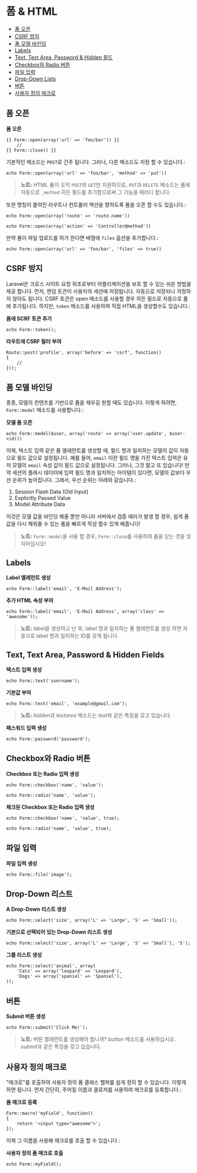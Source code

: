 # 폼 & HTML

- [폼 오픈](#opening-a-form)
- [CSRF 방지](#csrf-protection)
- [폼 모델 바인딩](#form-model-binding)
- [Labels](#labels)
- [Text, Text Area, Password & Hidden 필드](#text)
- [Checkbox와 Radio 버튼](#checkboxes-and-radio-buttons)
- [파일 입력](#file-input)
- [Drop-Down Lists](#drop-down-lists)
- [버튼](#buttons)
- [사용자 정의 매크로](#custom-macros)

<a name="opening-a-form"></a>
## 폼 오픈

**폼 오픈**

	{{ Form::open(array('url' => 'foo/bar')) }}
		//
	{{ Form::close() }}

기본적인 메소드는 `POST`로 간주 됩니다. 그러나, 다른 메소드도 지정 할 수 있습니다.:

	echo Form::open(array('url' => 'foo/bar', 'method' => 'put'))

> **노트:** HTML 폼이 오직 `POST`와 `GET`만 지원하므로, `PUT`과 `DELETE` 메소드는 폼에 자동으로 `_method` 히든 필드를 추가함으로써 그 기능을 패러디 합니다.

또한 명칭이 붙여진 라우트나 컨트롤러 액션을 향하도록 폼을 오픈 할 수도 있습니다.:

	echo Form::open(array('route' => 'route.name'))

	echo Form::open(array('action' => 'Controller@method'))

만약 폼이 파일 업로드를 허가 한다면 배열에 `files` 옵션을 추가합니다.:

	echo Form::open(array('url' => 'foo/bar', 'files' => true))

<a name="csrf-protection"></a>
## CSRF 방지

Laravel은 크로스 사이트 요청 위조로부터 어플리케이션을 보호 할 수 있는 쉬운 방법을 제공 합니다. 먼저, 랜덤 토큰이 사용자의 세션에 저장됩니다. 자동으로 저장되니 걱정하지 않아도 됩니다. CSRF 토큰은 open 메소드를 사용할 경우 히든 필드로 자동으로 폼에 추가됩니다. 하지만, `token` 메소드를 사용하여 직접 HTML을 생성할수도 있습니다.:

**폼에 SCRF 토큰 추가**

	echo Form::token();

**라우트에 CSRF 필터 부여**

	Route::post('profile', array('before' => 'csrf', function()
	{
		//
	}));

<a name="form-model-binding"></a>
## 폼 모델 바인딩

종종, 모델의 컨텐츠를 기반으로 폼을 채우길 원할 때도 있습니다. 이렇게 하려면, `Form::model` 메소드를 사용합니다.:

**모델 폼 오픈**

	echo Form::model($user, array('route' => array('user.update', $user->id)))

이제, 텍스트 입력 같은 폼 엘레먼트를 생성할 때, 필드 명과 일치하는 모델의 값이 자동으로 필드 값으로 설정됩니다. 예를 들어, `email` 이란 필드 명을 가진 텍스트 입력은 유저 모델의 `email` 속성 값이 필드 값으로 설정됩니다. 그러나, 그것 말고 또 있습니다! 만약 세션의 플래시 데이터에 입력 필드 명과 일치하는 아이템이 있다면, 모델의 값보다 우선 순위가 높아집니다. 그래서, 우선 순위는 아래와 같습니다.:

1. Session Flash Data (Old Input)
2. Explicitly Passed Value
3. Model Attribute Data

이것은 모델 값을 바인딩 해줄 뿐만 아니라 서버에서 검증 에러가 발생 할 경우, 쉽게 폼 값을 다시 채워줄 수 있는 폼을 빠르게 작성 할수 있게 해줍니다!

> **노트:** `Form::model`을 사용 할 경우, `Form::close`를 사용하여 폼을 닫는 것을 잊지마십시오!

<a name="labels"></a>
## Labels

**Label 엘레먼트 생성**

	echo Form::label('email', 'E-Mail Address');

**추가 HTML 속성 부여**

	echo Form::label('email', 'E-Mail Address', array('class' => 'awesome'));

> **노트:** label을 생성하고 난 후, label 명과 일치하는 폼 엘레먼트를 생성 하면 자동으로 label 명과 일치하는 ID를 갖게 됩니다.

<a name="text"></a>
## Text, Text Area, Password & Hidden Fields

**텍스트 입력 생성**

	echo Form::text('username');

**기본값 부여**

	echo Form::text('email', 'example@gmail.com');

> **노트:** *hidden*과 *textarea* 메소드는 *text*와 같은 특징을 갖고 있습니다.

**패스워드 입력 생성**

	echo Form::password('password');

<a name="checkboxes-and-radio-buttons"></a>
## Checkbox와 Radio 버튼

**Checkbox 또는 Radio 입력 생성**

	echo Form::checkbox('name', 'value');
	
	echo Form::radio('name', 'value');

**체크된 Checkbox 또는 Radio 입력 생성**

	echo Form::checkbox('name', 'value', true);
	
	echo Form::radio('name', 'value', true);

<a name="file-input"></a>
## 파일 입력

**파일 입력 생성**

	echo Form::file('image');

<a name="drop-down-lists"></a>
## Drop-Down 리스트

**A Drop-Down 리스트 생성**

	echo Form::select('size', array('L' => 'Large', 'S' => 'Small'));

**기본으로 선택되어 있는 Drop-Down 리스트 생성**

	echo Form::select('size', array('L' => 'Large', 'S' => 'Small'), 'S');

**그룹 리스트 생성**

	echo Form::select('animal', array(
		'Cats' => array('leopard' => 'Leopard'),
		'Dogs' => array('spaniel' => 'Spaniel'),
	));

<a name="buttons"></a>
## 버튼

**Submit 버튼 생성**

	echo Form::submit('Click Me!');

> **노트:** 버튼 엘레먼트를 생성해야 합니까? *button* 메소드를 사용하십시오. *submit*과 같은 특징을 갖고 있습니다.

<a name="custom-macros"></a>
## 사용자 정의 매크로

"매크로"를 호출하여 사용자 정의 폼 클래스 헬퍼를 쉽게 정의 할 수 있습니다. 이렇게 하면 됩니다. 먼저 간단히, 주어질 이름과 클로저를 사용하여 매크로를 등록합니다.:

**폼 매크로 등록**

	Form::macro('myField', function()
	{
		return '<input type="awesome">';
	});

이제 그 이름을 사용해 매크로를 호출 할 수 있습니다.:

**사용자 정의 폼 매크로 호출**

	echo Form::myField();
